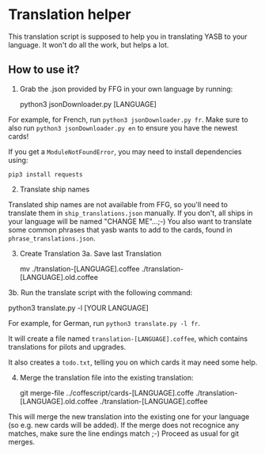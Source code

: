 # Translation helper

This translation script is supposed to help you in translating YASB to your
language.
It won't do all the work, but helps a lot.

## How to use it?

1. Grab the .json provided by FFG in your own language by running:

   python3 jsonDownloader.py [LANGUAGE]

For example, for French, run `python3 jsonDownloader.py fr`.
Make sure to also run `python3 jsonDownloader.py en` to ensure you have the
newest cards!

If you get a `ModuleNotFoundError`, you may need to install dependencies using:

    pip3 install requests

2. Translate ship names

Translated ship names are not available from FFG, so you'll need to translate
them in `ship_translations.json` manually.
If you don't, all ships in your language will be named "CHANGE ME"...;-)
You also want to translate some common phrases that yasb wants to add to the
cards, found in `phrase_translations.json`.

3. Create Translation
3a. Save last Translation

   mv ./translation-[LANGUAGE].coffee ./translation-[LANGUAGE].old.coffee

3b. Run the translate script with the following command:

   python3 translate.py -l [YOUR LANGUAGE]

For example, for German, run `python3 translate.py -l fr`.

It will create a file named `translation-[LANGUAGE].coffee`, which contains
translations for pilots and upgrades.

It also creates a `todo.txt`, telling you on which cards it may need some help. 

4. Merge the translation file into the existing translation:

   git merge-file ../coffescript/cards-[LANGUAGE].coffe ./translation-[LANGUAGE].old.coffee ./translation-[LANGUAGE].coffee 

This will merge the new translation into the existing one for your language (so e.g. new cards will be added). If the merge does not recognice any matches, make sure the line endings match ;-)
Proceed as usual for git merges.
